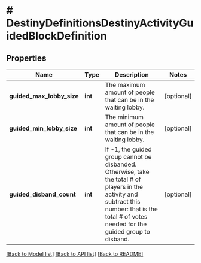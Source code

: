 # # DestinyDefinitionsDestinyActivityGuidedBlockDefinition

## Properties

Name | Type | Description | Notes
------------ | ------------- | ------------- | -------------
**guided_max_lobby_size** | **int** | The maximum amount of people that can be in the waiting lobby. | [optional]
**guided_min_lobby_size** | **int** | The minimum amount of people that can be in the waiting lobby. | [optional]
**guided_disband_count** | **int** | If -1, the guided group cannot be disbanded. Otherwise, take the total # of players in the activity and subtract this number: that is the total # of votes needed for the guided group to disband. | [optional]

[[Back to Model list]](../../README.md#models) [[Back to API list]](../../README.md#endpoints) [[Back to README]](../../README.md)
